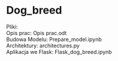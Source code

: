 # Dog_breed

Pliki:<br />
Opis prac:  	    Opis prac.odt <br />
Budowa Modelu:      Prepare_model.ipynb <br />
Architektury:       architectures.py <br />
Aplikacja we Flask: Flask_dog_breed.ipynb <br />
